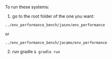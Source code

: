 To run these systems:

1. go to the root folder of the one you want:

`../env_performance_bench/jason/env_performance`

or

`../env_performance_bench/jacamo/env_performance`

2. run gradle `$ gradle run`
